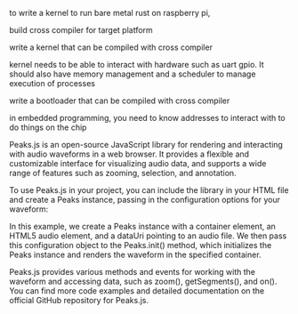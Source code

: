 to write a kernel to run bare metal rust on raspberry pi, 

build cross compiler for target platform

write a kernel that can be compiled with cross compiler

kernel needs to be able to interact with hardware such as uart gpio. It should also have memory management and a scheduler to manage execution of processes

write a bootloader that can be compiled with cross compiler

in embedded programming, you need to know addresses to interact with to do things on the chip


Peaks.js is an open-source JavaScript library for rendering and interacting with audio waveforms in a web browser. It provides a flexible and customizable interface for visualizing audio data, and supports a wide range of features such as zooming, selection, and annotation.

To use Peaks.js in your project, you can include the library in your HTML file and create a Peaks instance, passing in the configuration options for your waveform:

<!DOCTYPE html>
<html>
<head>
  <title>Peaks.js Demo</title>
  <script src="peaks.min.js"></script>
</head>
<body>
  <div id="waveform-container"></div>
  <script>
    var options = {
      container: document.getElementById('waveform-container'),
      mediaElement: document.getElementById('audio'),
      dataUri: {
        arraybuffer: 'audio-file.mp3'
      }
    };
    var peaks = Peaks.init(options);
  </script>
  <audio id="audio" src="audio-file.mp3" preload="auto"></audio>
</body>
</html>
In this example, we create a Peaks instance with a container element, an HTML5 audio element, and a dataUri pointing to an audio file. We then pass this configuration object to the Peaks.init() method, which initializes the Peaks instance and renders the waveform in the specified container.

Peaks.js provides various methods and events for working with the waveform and accessing data, such as zoom(), getSegments(), and on(). You can find more code examples and detailed documentation on the official GitHub repository for Peaks.js.

